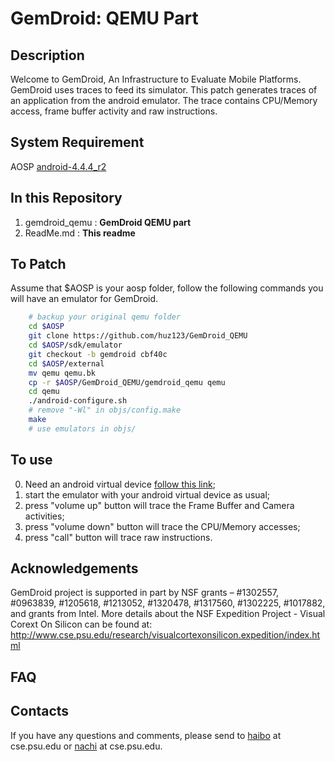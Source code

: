 GemDroid: QEMU Part
====================
Description
----------
Welcome to GemDroid, An Infrastructure to Evaluate Mobile Platforms. GemDroid uses traces to feed its simulator. This patch generates traces of an application from the android emulator. The trace contains CPU/Memory access, frame buffer activity and raw instructions.

System Requirement
-------------------
AOSP [android-4.4.4_r2](https://source.android.com/source/downloading.html)


In this Repository
-----------------------------
1. gemdroid_qemu : 	__GemDroid QEMU part__
2. ReadMe.md 	 :	__This readme__

<!-- 3. FrameBuffer.cpp For DVI users -->

To Patch
-------- 
Assume that $AOSP is your aosp folder, follow the following commands you will have an emulator for GemDroid.

```bash
	# backup your original qemu folder
	cd $AOSP
	git clone https://github.com/huz123/GemDroid_QEMU
	cd $AOSP/sdk/emulator
	git checkout -b gemdroid cbf40c
	cd $AOSP/external
	mv qemu qemu.bk
	cp -r $AOSP/GemDroid_QEMU/gemdroid_qemu qemu
	cd qemu
	./android-configure.sh
	# remove "-Wl" in objs/config.make
	make 
	# use emulators in objs/
```



To use
------
0. Need an android virtual device [follow this link](https://developer.android.com/tools/devices/index.html);
1. start the emulator with your android virtual device as usual;
2. press "volume up" button will trace the Frame Buffer and Camera activities;
3. press "volume down" button will trace the CPU/Memory accesses;
4. press "call" button will trace raw instructions.

Acknowledgements
-------
GemDroid project is supported in part by NSF grants – #1302557, #0963839, #1205618, #1213052, #1320478, #1317560, #1302225, #1017882, and grants from Intel. 
More details about the NSF Expedition Project - Visual Corext On Silicon can be found at: http://www.cse.psu.edu/research/visualcortexonsilicon.expedition/index.html

FAQ
-------
<!-- Q: I use a DVI monitor. The numbers of Frame Buffer seem when I press "volume up" button.

A: It is a bug in the emulator. A quick fix is to replace $AOSP/sdk/emulator/opengl/host/libs/libOpenglRender/FrameBuffer.cpp using the file we provided. 
 -->
Contacts
------
If you have any questions and comments, please send to [haibo](http://huz123.github.io/) at cse.psu.edu or [nachi](http://www.cse.psu.edu/~nzc5047/) at cse.psu.edu.
